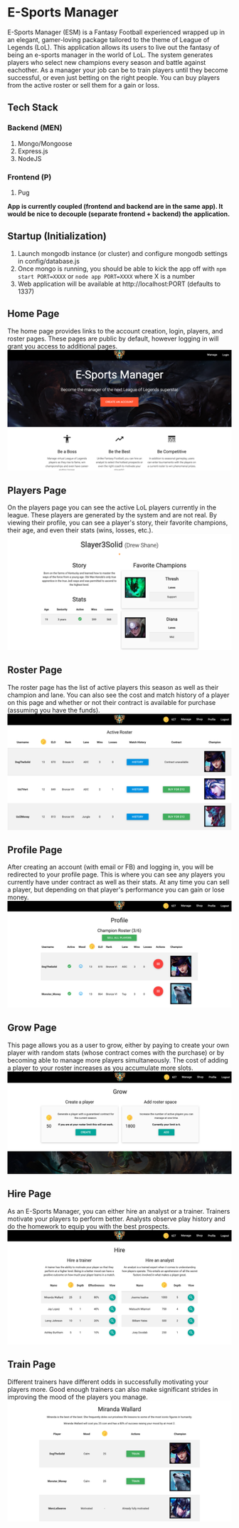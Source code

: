 # E-Sports Manager

E-Sports Manager (ESM) is a Fantasy Football experienced wrapped up in an elegant, gamer-loving package tailored to the theme of League of Legends (LoL). This application allows its users to live out the fantasy of being an e-sports manager in the world of LoL. The system generates players who select new champions every season and battle against eachother. As a manager your job can be to train players until they become successful, or even just betting on the right people. You can buy players from the active roster or sell them for a gain or loss.

## Tech Stack
### Backend (MEN)
1. Mongo/Mongoose
2. Express.js
3. NodeJS

### Frontend (P)
1. Pug

**App is currently coupled (frontend and backend are in the same app). It would be nice to decouple (separate frontend + backend) the application.**

## Startup (Initialization)
1. Launch mongodb instance (or cluster) and configure mongodb settings in config/database.js
2. Once mongo is running, you should be able to kick the app off with `npm start PORT=XXXX` or `node app PORT=XXXX` where X is a number
3. Web application will be available at http://localhost:PORT (defaults to 1337)

## Home Page
The home page provides links to the account creation, login, players, and roster pages. These pages are public by default, however logging in will grant you access to additional pages.
![Alt](/public/assets/images/static/screen-shot-home.png "Home Page")

## Players Page
On the players page you can see the active LoL players currently in the league. These players are generated by the system and are not real. By viewing their profile, you can see a player's story, their favorite champions, their age, and even their stats (wins, losses, etc.).
![Alt](/public/assets/images/static/screen-shot-players.png "Players Page")

## Roster Page
The roster page has the list of active players this season as well as their champion and lane. You can also see the cost and match history of a player on this page and whether or not their contract is available for purchase (assuming you have the funds).
![Alt](/public/assets/images/static/screen-shot-roster.png "Roster Page")

## Profile Page
After creating an account (with email or FB) and logging in, you will be redirected to your profile page. This is where you can see any players you currently have under contract as well as their stats. At any time you can sell a player, but depending on that player's performance you can gain or lose money.
![Alt](/public/assets/images/static/screen-shot-profile.png "Profile Page")

## Grow Page
This page allows you as a user to grow, either by paying to create your own player with random stats (whose contract comes with the purchase) or by becoming able to manage more players simultaneously. The cost of adding a player to your roster increases as you accumulate more slots.
![Alt](/public/assets/images/static/screen-shot-grow.png "Grow Page")

## Hire Page
As an E-Sports Manager, you can either hire an analyst or a trainer. Trainers motivate your players to perform better. Analysts observe play history and do the homework to equip you with the best prospects.
![Alt](/public/assets/images/static/screen-shot-hire.png "Hire Page")

## Train Page
Different trainers have different odds in successfully motivating your players more. Good enough trainers can also make significant strides in improving the mood of the players you manage.
![Alt](/public/assets/images/static/screen-shot-train.png "Train Page")


